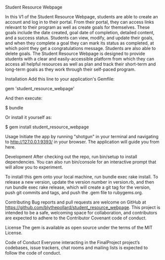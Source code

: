 Student Resource Webpage

In this V1 of the Student Resource Webpage, students are able to create an account and log in to their portal. From their portal, they can access links relevant to their program as well as create goals for themselves. These goals include the date created, goal date of completion, detailed content, and a success status. Students can view, modify, and update their goals, and when they complete a goal they can mark its status as completed, at which point they get a congratulations message. Students are also able to delete goals. The Student Resource Webpage is designed to provide students with a clear and easily-accessible platform from which they can access all helpful resources as well as plan and track their short-term and long-term goals as they work through their self-paced program. 

Installation
Add this line to your application's Gemfile:

gem 'student_resource_webpage'

And then execute:

$ bundle

Or install it yourself as:

$ gem install student_resource_webpage

Usage
Initiate the app by running "shotgun" in your terminal and navigating to http://127.0.0.1:9393/ in your browser. The application will guide you from here.

Development
After checking out the repo, run bin/setup to install dependencies. You can also run bin/console for an interactive prompt that will allow you to experiment.

To install this gem onto your local machine, run bundle exec rake install. To release a new version, update the version number in version.rb, and then run bundle exec rake release, which will create a git tag for the version, push git commits and tags, and push the .gem file to rubygems.org.

Contributing
Bug reports and pull requests are welcome on GitHub at https://github.com/blythepollard/student_resource_webpage. This project is intended to be a safe, welcoming space for collaboration, and contributors are expected to adhere to the Contributor Covenant code of conduct.

License
The gem is available as open source under the terms of the MIT License.

Code of Conduct
Everyone interacting in the FinalProject project’s codebases, issue trackers, chat rooms and mailing lists is expected to follow the code of conduct.